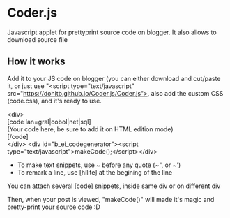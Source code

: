 # Coder.js
Javascript applet for prettyprint source code on blogger. It also allows to download source file

## How it works
Add it to your JS code on blogger (you can either download and cut/paste it, or just use "&lt;script type="text/javascript" src="https://dohitb.github.io/Coder.js/Coder.js"></script>, also add the custom CSS (code.css), and it's ready to use.

&lt;div><br />
[code lan=gral|cobol|net|sql]<br />
(Your code here, be sure to add it on HTML edition mode)<br />
[/code]<br />
&lt;/div>
&lt;div id="b_ei_codegenerator">&lt;script type="text/javascript">makeCode();&lt;/script>&lt;/div>

 - To make text snippets, use ~ before any quote (~", or ~')
 - To remark a line, use [hilite] at the begining of the line
 
You can attach several [code] snippets, inside same div or on different div

Then, when your post is viewed, "makeCode()" will made it's magic and pretty-print your source code :D
